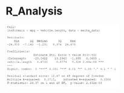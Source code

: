 # R_Analysis

<img align="left" width="300" src="https://github.com/StephGerron/R_Analysis/blob/master/Pics/Length_Summary.JPG"><br/> 
